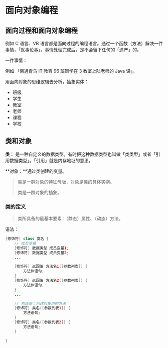 # 面向对象编程

## 面向过程和面向对象编程

例如 C 语言、VB 语言都是面向过程的编程语言。通过一个函数（方法）解决一件事情，「就事论事」。事情处理完成后，是不会留下任何的「遗产」的。

一件事情：

例如 「南通青鸟 IT 教育 96 班同学在 3 教室上陆老师的 Java 课」。

用面向对象的思维逻辑去分析，抽象实体：

* 班级
* 学生
* 教室
* 老师
* 课程
* 学校

## 类和对象

**类：** 是一种自定义的数据类型。有时把这种数据类型也叫做「类类型」或者「引用数据类型」。「引用」就是内存地址的意思。

**对象：**通过类创建的变量。

> 类是一群对象的特征母版，对象是类的具体实例。
>
> 类是一群对象的抽象。

### 类的定义

> 类所具备的最基本要素：（静态）属性、（动态）方法。

语法：

```java
[修饰符] class 类名 {
    // 成员变量
    [修饰符] 数据类型 成员变量1;
    [修饰符] 数据类型 成员变量2;
    ...

    [修饰符] 返回值 方法名1([参数列表]) {
        方法体语句;
    }
    [修饰符] 返回值 方法名2([参数列表]) {
        方法体语句;
    }
    ...

    // 构造器：创建对象用的方法
    [修饰符] 类名([参数列表1]) {
        方法语句;
    }
    [修饰符] 类名([参数列表2]) {
        方法语句;
    }

}
```



